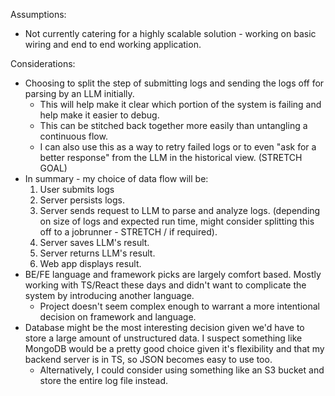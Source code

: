 Assumptions:
* Not currently catering for a highly scalable solution - working on basic wiring and end to end working application.

Considerations:
* Choosing to split the step of submitting logs and sending the logs off for parsing by an LLM initially.
    * This will help make it clear which portion of the system is failing and help make it easier to debug.
    * This can be stitched back together more easily than untangling a continuous flow.
    * I can also use this as a way to retry failed logs or to even "ask for a better response" from the LLM in the historical view. (STRETCH GOAL)
* In summary - my choice of data flow will be:
    1. User submits logs
    2. Server persists logs.
    3. Server sends request to LLM to parse and analyze logs. (depending on size of logs and expected run time, might consider splitting this off to a jobrunner - STRETCH / if required).
    4. Server saves LLM's result.
    5. Server returns LLM's result.
    6. Web app displays result.
* BE/FE language and framework picks are largely comfort based. Mostly working with TS/React these days and didn't want to complicate the system by introducing another language.
    * Project doesn't seem complex enough to warrant a more intentional decision on framework and language.
* Database might be the most interesting decision given we'd have to store a large amount of unstructured data. I suspect something like MongoDB would be a pretty good choice given it's flexibility and that my backend server is in TS, so JSON becomes easy to use too.
    * Alternatively, I could consider using something like an S3 bucket and store the entire log file instead.
